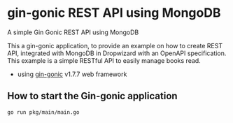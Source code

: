 # gin-gonic REST API using MongoDB
A simple Gin Gonic REST API using MongoDB

This a gin-gonic application, to provide an example on how to create REST API, integrated with 
MongoDB in Dropwizard with an OpenAPI specification. 
This example is a simple RESTful API to easily manage books read.

 * using [gin-gonic](https://github.com/gin-gonic/gin#gin-web-framework) v1.7.7 web framework

## How to start the Gin-gonic application
```shell
go run pkg/main/main.go
```